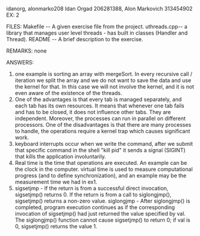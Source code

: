 idanorg, alonmarko208
Idan Orgad 206281388, Alon Markovich 313454902
EX: 2


FILES:
Makefile -- A given exercise file from the project.
uthreads.cpp-- a library that manages user level threads - has built in classes (Handler and Thread). 
README -- A brief description to the exercise.


REMARKS:
none


ANSWERS:


1. one example is sorting an array with mergeSort. In every recursive call / iteration we split the
array and we do not want to save the data and use the kernel for that. In this case we will not involve the kernel,
and it is not even aware of the existence of the threads.
2. One of the advantages is that every tab is managed separately,
and each tab has its own resources. It means that whenever one tab fails and has to be closed,
it does not influence other tabs. They are independent. 
Moreover, the processes can run in parallel on different processors. 
One of the disadvantages is that there are many processes to handle,
the operations require a kernel trap which causes significant work.
3. keyboard interrupts occur when we write the command,
after we submit that specific command in the shell "kill pid" it sends a signal (SIGINT)
that kills the application involuntarily. 
4. Real time is the time that operations are executed.
An example can be the clock in the computer. virtual time is used to measure computational progress
(and to define synchronization), and an example may be the measurement time we had in ex1. 
5. sigsetjmp - If the return is from a successful direct invocation, sigsetjmp() returns 0.
If the return is from a call to siglongjmp(), sigsetjmp() returns a non-zero value.
siglongjmp - After siglongjmp() is completed, program execution continues as
if the corresponding invocation of sigsetjmp() had just returned the value specified by val. 
The siglongjmp() function cannot cause sigsetjmp() to return 0; if val is 0, sigsetjmp() returns the value 1.
